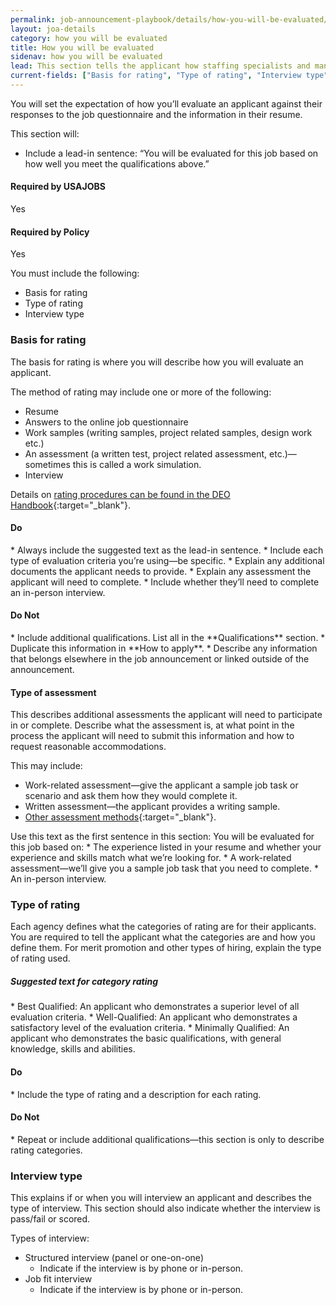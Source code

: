```yaml
---
permalink: job-announcement-playbook/details/how-you-will-be-evaluated/
layout: joa-details
category: how you will be evaluated
title: How you will be evaluated
sidenav: how you will be evaluated
lead: This section tells the applicant how staffing specialists and managers will use their application to determine eligibility, qualifications and quality ranking for this position. 
current-fields: ["Basis for rating", "Type of rating", "Interview type"]
---
```


You will set the expectation of how you’ll evaluate an applicant against their responses to the job questionnaire and the information in their resume. 

This section will: 

* Include a lead-in sentence: “You will be evaluated for this job based on how well you meet the qualifications above.” 

<div class="usajobs-recruitment-joa-playbook-details__container">
<div class="usajobs-recruitment-joa-playbook-details__required-by-usajobs">
  <h4>Required by USAJOBS</h4>
  <p>Yes</p>
</div>
<div class="usajobs-recruitment-joa-playbook-details__required-by-policy">
  <h4>Required by Policy</h4>
  <p>Yes</p>
</div>
</div>

You must include the following:

* Basis for rating
* Type of rating
* Interview type

### Basis for rating

The basis for rating is where you will describe how you will evaluate an applicant. 

The method of rating may include one or more of the following:

*	Resume
*	Answers to the online job questionnaire
*	Work samples (writing samples, project related samples, design work etc.)
*	An assessment (a written test, project related assessment, etc.)—sometimes this is called a work simulation.
*	Interview

Details on [rating procedures can be found in the DEO Handbook](https://www.opm.gov/policy-data-oversight/hiring-information/competitive-hiring/deo_handbook.pdf){:target="\_blank"}.


<div class="usajobs-recruitment-joa-playbook-details__container">
<div class="usajobs-recruitment-joa-playbook-details__do">
  <h4><span class="fa fa-check"></span> Do</h4>
  * Always include the suggested text as the lead-in sentence.
  * Include each type of evaluation criteria you’re using—be specific.
  * Explain any additional documents the applicant needs to provide.
  * Explain any assessment the applicant will need to complete.
  * Include whether they’ll need to complete an in-person interview.

</div>
<div class="usajobs-recruitment-joa-playbook-details__do-not">
  <h4><span class="fa fa-times"></span> Do Not</h4>
  * Include additional qualifications. List all in the **Qualifications** section.
  * Duplicate this information in **How to apply**.
  * Describe any information that belongs elsewhere in the job announcement or linked outside of the announcement.
</div>
</div>

#### Type of assessment

This describes additional assessments the applicant will need to participate in or complete. Describe what the assessment is, at what point in the process the applicant will need to submit this information and how to request reasonable accommodations. 

This may include:

*	Work-related assessment—give the applicant a sample job task or scenario and ask them how they would complete it.
*	Written assessment—the applicant provides a writing sample.
*	[Other assessment methods](https://www.opm.gov/policy-data-oversight/assessment-and-selection/other-assessment-methods/assessment-method-considerations/){:target="\_blank"}.

<div class="usajobs-recruitment-joa-playbook-details__suggested-text">
  Use this text as the first sentence in this section:
  You will be evaluated for this job based on: 
  * The experience listed in your resume and whether your experience and skills match what we’re looking for.</li>
  * A work-related assessment—we’ll give you a sample job task that you need to complete.</li>
  * An in-person interview.
</div>


### Type of rating

Each agency defines what the categories of rating are for their applicants. You are required to tell the applicant what the categories are and how you define them.  For merit promotion and other types of hiring, explain the type of rating used. 

<div class="usajobs-recruitment-joa-playbook-details__suggested-text">
<h5>Suggested text for category rating</h5>
*	Best Qualified: An applicant who demonstrates a superior level of all evaluation criteria.
*	Well-Qualified: An applicant who demonstrates a satisfactory level of the evaluation criteria.
*	Minimally Qualified: An applicant who demonstrates the basic qualifications, with general knowledge, skills and abilities.
</div>

<div class="usajobs-recruitment-joa-playbook-details__container">
<div class="usajobs-recruitment-joa-playbook-details__do">
  <h4><span class="fa fa-check"></span> Do</h4>
  * Include the type of rating and a description for each rating.
</div>
<div class="usajobs-recruitment-joa-playbook-details__do-not">
  <h4><span class="fa fa-times"></span> Do Not</h4>
  * Repeat or include additional qualifications—this section is only to describe rating categories.
</div>
</div>

### Interview type

This explains if or when you will interview an applicant and describes the type of interview. This section should also indicate whether the interview is pass/fail or scored.

Types of interview:

* Structured interview (panel or one-on-one)
  * Indicate if the interview is by phone or in-person.
* Job fit interview
  * Indicate if the interview is by phone or in-person.








